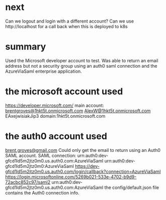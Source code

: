 # next 
Can we logout and login with a different account?
Can we use http://localhost for a call back when this is deployed to k8s

# summary
Used the Microsoft developer account to test.
Was able to return an email address but not a security group using an auth0 saml connection and the AzureViaSaml enterprise application.

# the microsoft account used
https://developer.microsoft.com/
main account: brentgroves@1hkt5t.onmicrosoft.com
AlexW@1hkt5t.onmicrosoft.com
EAxejwisiakJip3
domain:1hkt5t.onmicrosoft.com
# the auth0 account used
brent.groves@gmail.com
Could only get the email to return using an Auth0 SAML account.
SAML connection: urn:auth0:dev-gfcd1ld5m2jtz0m0.us.auth0.com:AzureViaSaml
urn:auth0:dev-gfcd1ld5m2jtz0m0:AzureViaSaml
https://dev-gfcd1ld5m2jtz0m0.us.auth0.com/login/callback?connection=AzureViaSaml
https://login.microsoftonline.com/5269b021-533e-4702-b9d9-72acbc852c97/saml2
urn:auth0:dev-gfcd1ld5m2jtz0m0.us.auth0.com:AzureViaSaml
the config/default.json file contains the Auth0 connection info.
